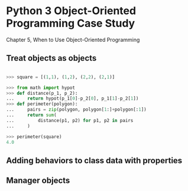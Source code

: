 # Python 3 Object-Oriented Programming Case Study

Chapter 5, When to Use Object-Oriented Programming

## Treat objects as objects

```python

>>> square = [(1,1), (1,2), (2,2), (2,1)]

>>> from math import hypot
>>> def distance(p_1, p_2):
...     return hypot(p_1[0]-p_2[0], p_1[1]-p_2[1])
>>> def perimeter(polygon):
...     pairs = zip(polygon, polygon[1:]+polygon[:1])
...     return sum(
...         distance(p1, p2) for p1, p2 in pairs
...     )

>>> perimeter(square)
4.0

```

## Adding behaviors to class data with properties

## Manager objects
